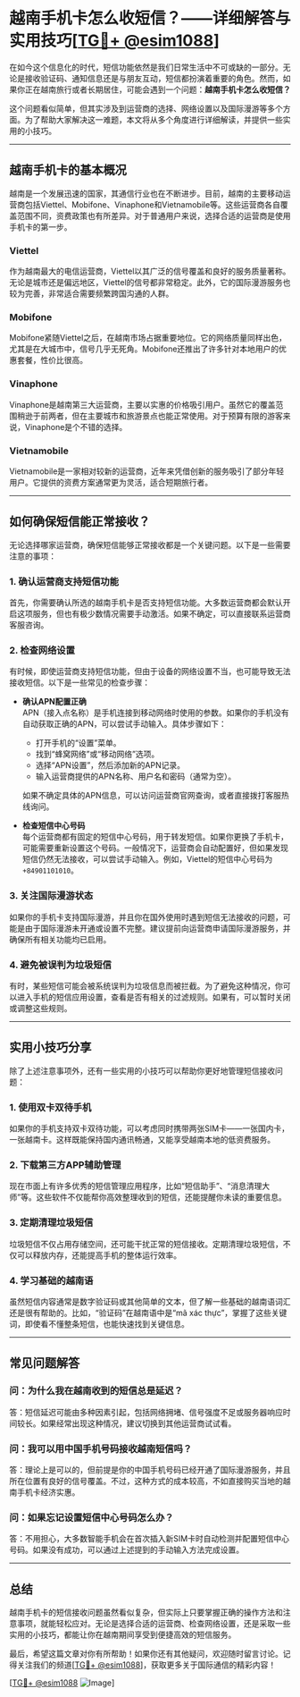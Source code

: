 # 越南手机卡怎么收短信？——详细解答与实用技巧[[TG💪+ @esim1088](https://t.me/s/esim1088)]

在如今这个信息化的时代，短信功能依然是我们日常生活中不可或缺的一部分。无论是接收验证码、通知信息还是与朋友互动，短信都扮演着重要的角色。然而，如果你正在越南旅行或者长期居住，可能会遇到一个问题：**越南手机卡怎么收短信？**  

这个问题看似简单，但其实涉及到运营商的选择、网络设置以及国际漫游等多个方面。为了帮助大家解决这一难题，本文将从多个角度进行详细解读，并提供一些实用的小技巧。

---

## **越南手机卡的基本概况**

越南是一个发展迅速的国家，其通信行业也在不断进步。目前，越南的主要移动运营商包括Viettel、Mobifone、Vinaphone和Vietnamobile等。这些运营商各自覆盖范围不同，资费政策也有所差异。对于普通用户来说，选择合适的运营商是使用手机卡的第一步。

### Viettel
作为越南最大的电信运营商，Viettel以其广泛的信号覆盖和良好的服务质量著称。无论是城市还是偏远地区，Viettel的信号都非常稳定。此外，它的国际漫游服务也较为完善，非常适合需要频繁跨国沟通的人群。

### Mobifone
Mobifone紧随Viettel之后，在越南市场占据重要地位。它的网络质量同样出色，尤其是在大城市中，信号几乎无死角。Mobifone还推出了许多针对本地用户的优惠套餐，性价比很高。

### Vinaphone
Vinaphone是越南第三大运营商，主要以实惠的价格吸引用户。虽然它的覆盖范围稍逊于前两者，但在主要城市和旅游景点也能正常使用。对于预算有限的游客来说，Vinaphone是个不错的选择。

### Vietnamobile
Vietnamobile是一家相对较新的运营商，近年来凭借创新的服务吸引了部分年轻用户。它提供的资费方案通常更为灵活，适合短期旅行者。

---

## **如何确保短信能正常接收？**

无论选择哪家运营商，确保短信能够正常接收都是一个关键问题。以下是一些需要注意的事项：

### **1. 确认运营商支持短信功能**
首先，你需要确认所选的越南手机卡是否支持短信功能。大多数运营商都会默认开启这项服务，但也有极少数情况需要手动激活。如果不确定，可以直接联系运营商客服咨询。

### **2. 检查网络设置**
有时候，即使运营商支持短信功能，但由于设备的网络设置不当，也可能导致无法接收短信。以下是一些常见的检查步骤：

- **确认APN配置正确**  
  APN（接入点名称）是手机连接到移动网络时使用的参数。如果你的手机没有自动获取正确的APN，可以尝试手动输入。具体步骤如下：
  - 打开手机的“设置”菜单。
  - 找到“蜂窝网络”或“移动网络”选项。
  - 选择“APN设置”，然后添加新的APN记录。
  - 输入运营商提供的APN名称、用户名和密码（通常为空）。

  如果不确定具体的APN信息，可以访问运营商官网查询，或者直接拨打客服热线询问。

- **检查短信中心号码**  
  每个运营商都有固定的短信中心号码，用于转发短信。如果你更换了手机卡，可能需要重新设置这个号码。一般情况下，运营商会自动配置好，但如果发现短信仍然无法接收，可以尝试手动输入。例如，Viettel的短信中心号码为`+84901101010`。

### **3. 关注国际漫游状态**
如果你的手机卡支持国际漫游，并且你在国外使用时遇到短信无法接收的问题，可能是由于国际漫游未开通或设置不完整。建议提前向运营商申请国际漫游服务，并确保所有相关功能均已启用。

### **4. 避免被误判为垃圾短信**
有时，某些短信可能会被系统误判为垃圾信息而被拦截。为了避免这种情况，你可以进入手机的短信应用设置，查看是否有相关的过滤规则。如果有，可以暂时关闭或调整这些规则。

---

## **实用小技巧分享**

除了上述注意事项外，还有一些实用的小技巧可以帮助你更好地管理短信接收问题：

### **1. 使用双卡双待手机**
如果你的手机支持双卡双待功能，可以考虑同时携带两张SIM卡——一张国内卡，一张越南卡。这样既能保持国内通讯畅通，又能享受越南本地的低资费服务。

### **2. 下载第三方APP辅助管理**
现在市面上有许多优秀的短信管理应用程序，比如“短信助手”、“消息清理大师”等。这些软件不仅能帮你高效整理收到的短信，还能提醒你未读的重要信息。

### **3. 定期清理垃圾短信**
垃圾短信不仅占用存储空间，还可能干扰正常的短信接收。定期清理垃圾短信，不仅可以释放内存，还能提高手机的整体运行效率。

### **4. 学习基础的越南语**
虽然短信内容通常是数字验证码或其他简单的文本，但了解一些基础的越南语词汇还是很有帮助的。比如，“验证码”在越南语中是“mã xác thực”，掌握了这些关键词，即使看不懂整条短信，也能快速找到关键信息。

---

## **常见问题解答**

### **问：为什么我在越南收到的短信总是延迟？**
答：短信延迟可能由多种因素引起，包括网络拥堵、信号强度不足或服务器响应时间较长。如果经常出现这种情况，建议切换到其他运营商试试看。

### **问：我可以用中国手机号码接收越南短信吗？**
答：理论上是可以的，但前提是你的中国手机号码已经开通了国际漫游服务，并且所在位置有良好的信号覆盖。不过，这种方式的成本较高，不如直接购买当地的越南手机卡经济实惠。

### **问：如果忘记设置短信中心号码怎么办？**
答：不用担心，大多数智能手机会在首次插入新SIM卡时自动检测并配置短信中心号码。如果没有成功，可以通过上述提到的手动输入方法完成设置。

---

## **总结**

越南手机卡的短信接收问题虽然看似复杂，但实际上只要掌握正确的操作方法和注意事项，就能轻松应对。无论是选择合适的运营商、检查网络设置，还是采取一些实用的小技巧，都能让你在越南期间享受到便捷高效的短信服务。

最后，希望这篇文章对你有所帮助！如果你还有其他疑问，欢迎随时留言讨论。记得关注我们的频道[[TG💪+ @esim1088](https://t.me/s/esim1088)]，获取更多关于国际通信的精彩内容！

[[TG💪+ @esim1088](https://t.me/s/esim1088) ![Image](https://i.postimg.cc/4NQfJmqS/Snipaste-2025-05-13-00-14-12.png)]